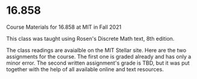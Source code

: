 # 16.858
Course Materials for 16.858 at MIT in Fall 2021

This class was taught using Rosen's Discrete Math text, 8th edition. 

The class readings are avaialble on the MIT Stellar site.
Here are the two assignments for the course. The first one is graded already and has only a minor error. 
The second written assignment's grade is TBD, but it was put together with the help of all available online and text resources.

